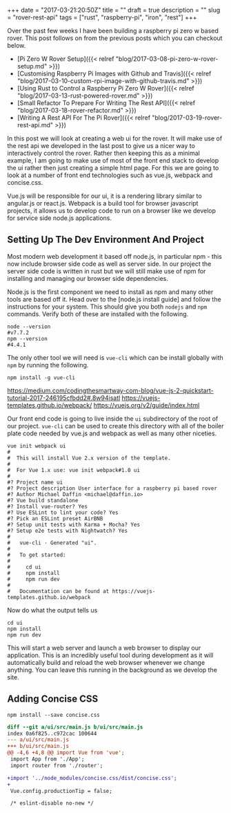 +++
date = "2017-03-21:20:50Z"
title = ""
draft = true
description = ""
slug = "rover-rest-api"
tags = ["rust", "raspberry-pi", "iron", "rest"]
+++

Over the past few weeks I have been building a raspberry pi zero w based rover.
This post follows on from the previous posts which you can checkout below.

* [Pi Zero W Rover Setup]({{< relref "blog/2017-03-08-pi-zero-w-rover-setup.md" >}})
* [Customising Raspberry Pi Images with Github and Travis]({{< relref "blog/2017-03-10-custom-rpi-image-with-github-travis.md" >}})
* [Using Rust to Control a Raspberry Pi Zero W Rover]({{< relref "blog/2017-03-13-rust-powered-rover.md" >}})
* [Small Refactor To Prepare For Writing The Rest API]({{< relref "blog/2017-03-18-rover-refactor.md" >}})
* [Writing A Rest API For The Pi Rover]({{< relref "blog/2017-03-19-rover-rest-api.md" >}})

In this post we will look at creating a web ui for the rover. It will make use
of the rest api we developed in the last post to give us a nicer way to
interactively control the rover. Rather then keeping this as a minimal example,
I am going to make use of most of the front end stack to develop the ui rather
then just creating a simple html page. For this we are going to look at a number
of front end technologies such as vue.js, webpack and concise.css.

Vue.js will be responsible for our ui, it is a rendering library similar to
angular.js or react.js. Webpack is a build tool for browser javascript projects,
it allows us to develop code to run on a browser like we develop for service
side node.js applications.

## Setting Up The Dev Environment And Project

Most modern web development it based off node.js, in particular npm - this now
include browser side code as well as server side. In our project the server side
code is written in rust but we will still make use of npm for installing and
managing our browser side dependencies.

Node.js is the first component we need to install as npm and many other tools
are based off it. Head over to the [node.js install guide] and follow the
instructions for your system. This should give you both `nodejs` and `npm`
commands. Verify both of these are installed with the following.

```shell
node --version
#v7.7.2
npm --version
#4.4.1
```

The only other tool we will need is `vue-cli` which can be install globally with
`npm` by running the following.

```shell
npm install -g vue-cli
```

https://medium.com/codingthesmartway-com-blog/vue-js-2-quickstart-tutorial-2017-246195cfbdd2#.8w94isatl
https://vuejs-templates.github.io/webpack/
https://vuejs.org/v2/guide/index.html

Our front end code is going to live inside the `ui` subdirectory of the root of
our project. `vue-cli` can be used to create this directory with all of the
boiler plate code needed by vue.js and webpack as well as many other niceties.

```shell
vue init webpack ui
#
#  This will install Vue 2.x version of the template.
#
#  For Vue 1.x use: vue init webpack#1.0 ui
#
#? Project name ui
#? Project description User interface for a raspberry pi based rover
#? Author Michael Daffin <michael@daffin.io>
#? Vue build standalone
#? Install vue-router? Yes
#? Use ESLint to lint your code? Yes
#? Pick an ESLint preset AirBNB
#? Setup unit tests with Karma + Mocha? Yes
#? Setup e2e tests with Nightwatch? Yes
#
#   vue-cli · Generated "ui".
#
#   To get started:
#   
#     cd ui
#     npm install
#     npm run dev
#   
#   Documentation can be found at https://vuejs-templates.github.io/webpack

```

Now do what the output tells us

```shell
cd ui
npm install
npm run dev
```

This will start a web server and launch a web browser to display our
application. This is an incredibly useful tool during development as it will
automatically build and reload the web browser whenever we change anything. You
can leave this running in the background as we develop the site.

## Adding Concise CSS

```shell
npm install --save concise.css
```

```diff
diff --git a/ui/src/main.js b/ui/src/main.js
index 0a6f825..c972cac 100644
--- a/ui/src/main.js
+++ b/ui/src/main.js
@@ -4,6 +4,8 @@ import Vue from 'vue';
 import App from './App';
 import router from './router';

+import '../node_modules/concise.css/dist/concise.css';
+
 Vue.config.productionTip = false;

 /* eslint-disable no-new */
```